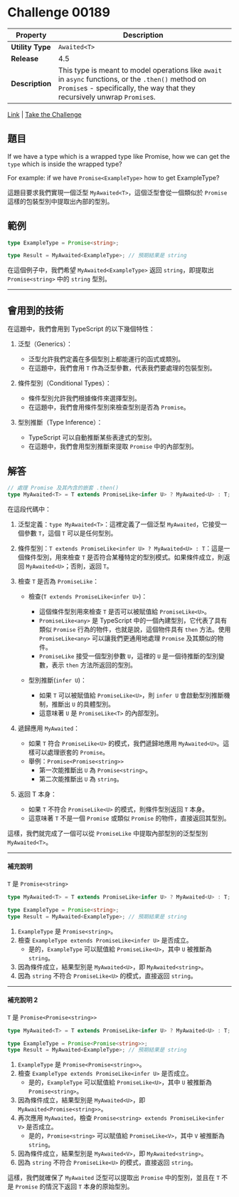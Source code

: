 # Challenge 00189

| Property         | Description                                                                                                                                                                      |
| ---------------- | -------------------------------------------------------------------------------------------------------------------------------------------------------------------------------- |
| **Utility Type** | `Awaited<T>`                                                                                                                                                                     |
| **Release**      | 4.5                                                                                                                                                                              |
| **Description**  | This type is meant to model operations like `await` in `async` functions, or the `.then()` method on `Promise`s - specifically, the way that they recursively unwrap `Promise`s. |

[Link](https://github.com/type-challenges/type-challenges/blob/main/questions/00189-easy-awaited/README.md) | [Take the Challenge](https://tsch.js.org/189/play)

## 題目

If we have a type which is a wrapped type like Promise, how we can get the `type` which is inside the wrapped type?

For example: if we have `Promise<ExampleType>` how to get ExampleType?

這題目要求我們實現一個泛型 `MyAwaited<T>`，這個泛型會從一個類似於 `Promise` 這樣的包裝型別中提取出內部的型別。

## 範例

```typescript
type ExampleType = Promise<string>;

type Result = MyAwaited<ExampleType>; // 預期結果是 string
```

在這個例子中，我們希望 `MyAwaited<ExampleType>` 返回 `string`，即提取出 `Promise<string>` 中的 `string` 型別。

---

## 會用到的技術

在這題中，我們會用到 TypeScript 的以下幾個特性：

1. 泛型（Generics）：

    - 泛型允許我們定義在多個型別上都能運行的函式或類別。
    - 在這題中，我們會用 `T` 作為泛型參數，代表我們要處理的包裝型別。

2. 條件型別（Conditional Types）：

    - 條件型別允許我們根據條件來選擇型別。
    - 在這題中，我們會用條件型別來檢查型別是否為 `Promise`。

3. 型別推斷（Type Inference）：
    - TypeScript 可以自動推斷某些表達式的型別。
    - 在這題中，我們會用型別推斷來提取 `Promise` 中的內部型別。

## 解答

```typescript
// 處理 Promise 及其內含的嵌套 .then()
type MyAwaited<T> = T extends PromiseLike<infer U> ? MyAwaited<U> : T;
```

在這段代碼中：

1. 泛型定義：`type MyAwaited<T>`：這裡定義了一個泛型 `MyAwaited`，它接受一個參數 `T`，這個 `T` 可以是任何型別。

2. 條件型別：`T extends PromiseLike<infer U> ? MyAwaited<U> : T`：這是一個條件型別，用來檢查 `T` 是否符合某種特定的型別模式。如果條件成立，則返回 `MyAwaited<U>`；否則，返回 `T`。

3. 檢查 `T` 是否為 `PromiseLike`：

    - 檢查(`T extends PromiseLike<infer U>`)：

        - 這個條件型別用來檢查 `T` 是否可以被賦值給 `PromiseLike<U>`。
        - `PromiseLike<any>` 是 TypeScript 中的一個內建型別，它代表了具有類似 `Promise` 行為的物件，也就是說，這個物件具有 `then` 方法。使用 `PromiseLike<any>` 可以讓我們更通用地處理 `Promise` 及其類似的物件。
        - `PromiseLike` 接受一個型別參數 `U`，這裡的 `U` 是一個待推斷的型別變數，表示 `then` 方法所返回的型別。

    - 型別推斷(`infer U`)：

        - 如果 `T` 可以被賦值給 `PromiseLike<U>`，則 `infer U` 會啟動型別推斷機制，推斷出 `U` 的具體型別。
        - 這意味著 `U` 是 `PromiseLike<T>` 的內部型別。

4. 遞歸應用 `MyAwaited`：

    - 如果 `T` 符合 `PromiseLike<U>` 的模式，我們遞歸地應用 `MyAwaited<U>`。這樣可以處理嵌套的 `Promise`。
    - 舉例：`Promise<Promise<string>>`
        - 第一次能推斷出 `U` 為 `Promise<string>`。
        - 第二次能推斷出 `U` 為 `string`。

5. 返回 T 本身：
    - 如果 `T` 不符合 `PromiseLike<U>` 的模式，則條件型別返回 `T` 本身。
    - 這意味著 `T` 不是一個 `Promise` 或類似 `Promise` 的物件，直接返回其型別。

這樣，我們就完成了一個可以從 `PromiseLike` 中提取內部型別的泛型型別 `MyAwaited<T>`。

---

#### 補充說明

`T` 是 `Promise<string>`

```typescript
type MyAwaited<T> = T extends PromiseLike<infer U> ? MyAwaited<U> : T;

type ExampleType = Promise<string>;
type Result = MyAwaited<ExampleType>; // 預期結果是 string
```

1. `ExampleType` 是 `Promise<string>`。
2. 檢查 `ExampleType extends PromiseLike<infer U>` 是否成立。
    - 是的，`ExampleType` 可以賦值給 `PromiseLike<U>`，其中 `U` 被推斷為 `string`。
3. 因為條件成立，結果型別是 `MyAwaited<U>`，即 `MyAwaited<string>`。
4. 因為 `string` 不符合 `PromiseLike<U>` 的模式，直接返回 `string`。

---

#### 補充說明 2

`T` 是 `Promise<Promise<string>>`

```typescript
type MyAwaited<T> = T extends PromiseLike<infer U> ? MyAwaited<U> : T;

type ExampleType = Promise<Promise<string>>;
type Result = MyAwaited<ExampleType>; // 預期結果是 string
```

1. `ExampleType` 是 `Promise<Promise<string>>`。
2. 檢查 `ExampleType extends PromiseLike<infer U>` 是否成立。
    - 是的，`ExampleType` 可以賦值給 `PromiseLike<U>`，其中 `U` 被推斷為 `Promise<string>`。
3. 因為條件成立，結果型別是 `MyAwaited<U>`，即 `MyAwaited<Promise<string>>`。
4. 再次應用 `MyAwaited`，檢查 `Promise<string> extends PromiseLike<infer V>` 是否成立。
    - 是的，`Promise<string>` 可以賦值給 `PromiseLike<V>`，其中 `V` 被推斷為 `string`。
5. 因為條件成立，結果型別是 `MyAwaited<V>`，即 `MyAwaited<string>`。
6. 因為 `string` 不符合 `PromiseLike<U>` 的模式，直接返回 `string`。

這樣，我們就確保了 `MyAwaited` 泛型可以提取出 `Promise` 中的型別，並且在 `T` 不是 `Promise` 的情況下返回 `T` 本身的原始型別。

